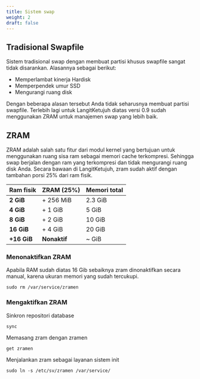 ```yaml
---
title: Sistem swap
weight: 2
draft: false
---
```


## Tradisional Swapfile

Sistem tradisional swap dengan membuat partisi khusus swapfile sangat tidak disarankan. Alasannya sebagai berikut:

* Memperlambat kinerja Hardisk
* Memperpendek umur SSD
* Mengurangi ruang disk

Dengan beberapa alasan tersebut Anda tidak seharusnya membuat partisi swapfile. Terlebih lagi untuk LangitKetujuh diatas versi 0.9 sudah menggunakan ZRAM untuk manajemen swap yang lebih baik.

## ZRAM

ZRAM adalah salah satu fitur dari modul kernel yang bertujuan untuk menggunakan ruang sisa ram sebagai memori cache terkompresi. Sehingga swap berjalan dengan ram yang terkompresi dan tidak mengurangi ruang disk Anda. Secara bawaan di LangitKetujuh, zram sudah aktif dengan tambahan porsi 25% dari ram fisik.

**Ram fisik** | **ZRAM (25%)**  | **Memori total**
:---          | :---            | :---
**2 GiB**     | + 256 MiB         | 2.3 GiB
**4 GiB**     | + 1 GiB           | 5 GiB
**8 GiB**     | + 2 GiB           | 10 GiB
**16 GiB**    | + 4 GiB           | 20 GiB
**+16 GiB**   | **Nonaktif**    | ~ GiB

### Menonaktifkan ZRAM

Apabila RAM sudah diatas 16 Gib sebaiknya zram dinonaktifkan secara manual, karena ukuran memori yang sudah tercukupi.

```shell
sudo rm /var/service/zramen
```

### Mengaktifkan ZRAM

Sinkron repositori database

```shell
sync
```
Memasang zram dengan zramen

```shell
get zramen
```
Menjalankan zram sebagai layanan sistem init

```shell
sudo ln -s /etc/sv/zramen /var/service/
```
